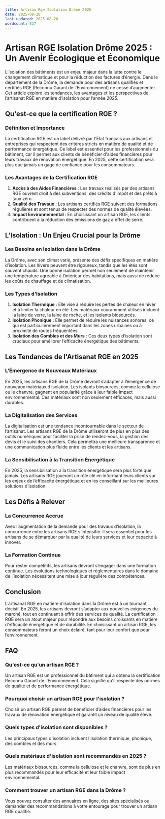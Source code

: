 ```yaml
---
title: Artisan Rge Isolation Drôme 2025
date: 2025-08-28
last_updated: 2025-08-28
wordcount: 827
---
```


# Artisan RGE Isolation Drôme 2025 : Un Avenir Écologique et Économique

L’isolation des bâtiments est un enjeu majeur dans la lutte contre le changement climatique et pour la réduction des factures d’énergie. Dans le département de la Drôme, la demande pour des artisans qualifiés et certifiés RGE (Reconnu Garant de l’Environnement) ne cesse d’augmenter. Cet article explore les tendances, les avantages et les perspectives de l’artisanat RGE en matière d’isolation pour l’année 2025.

## Qu'est-ce que la certification RGE ?

### Définition et Importance

La certification RGE est un label délivré par l'État français aux artisans et entreprises qui respectent des critères stricts en matière de qualité et de performance énergétique. Ce label est essentiel pour les professionnels du bâtiment, car il permet aux clients de bénéficier d'aides financières pour leurs travaux de rénovation énergétique. En 2025, cette certification sera plus que jamais un gage de confiance pour les consommateurs.

### Les Avantages de la Certification RGE

1. **Accès à des Aides Financières** : Les travaux réalisés par des artisans RGE ouvrent droit à des subventions, des crédits d'impôt et des prêts à taux zéro.
2. **Qualité des Travaux** : Les artisans certifiés RGE suivent des formations régulières et sont tenus de respecter des normes de qualité élevées.
3. **Impact Environnemental** : En choisissant un artisan RGE, les clients contribuent à la réduction des émissions de gaz à effet de serre.

## L'Isolation : Un Enjeu Crucial pour la Drôme

### Les Besoins en Isolation dans la Drôme

La Drôme, avec son climat varié, présente des défis spécifiques en matière d’isolation. Les hivers peuvent être rigoureux, tandis que les étés sont souvent chauds. Une bonne isolation permet non seulement de maintenir une température agréable à l’intérieur des habitations, mais aussi de réduire les coûts de chauffage et de climatisation.

### Les Types d'Isolation

1. **Isolation Thermique** : Elle vise à réduire les pertes de chaleur en hiver et à limiter la chaleur en été. Les matériaux couramment utilisés incluent la laine de verre, la laine de roche, et les isolants biosourcés.
2. **Isolation Phonique** : Elle permet de réduire les nuisances sonores, ce qui est particulièrement important dans les zones urbaines ou à proximité de routes fréquentées.
3. **Isolation des Combles et des Murs** : Ces deux types d’isolation sont cruciaux pour améliorer l’efficacité énergétique des bâtiments.

## Les Tendances de l'Artisanat RGE en 2025

### L'Émergence de Nouveaux Matériaux

En 2025, les artisans RGE de la Drôme devront s’adapter à l’émergence de nouveaux matériaux d’isolation. Les isolants biosourcés, comme la cellulose ou le chanvre, gagnent en popularité grâce à leur faible impact environnemental. Ces matériaux sont non seulement efficaces, mais aussi durables.

### La Digitalisation des Services

La digitalisation est une tendance incontournable dans le secteur de l’artisanat. Les artisans RGE de la Drôme utiliseront de plus en plus des outils numériques pour faciliter la prise de rendez-vous, la gestion des devis et le suivi des chantiers. Cela permettra une meilleure transparence et une communication plus fluide entre les clients et les artisans.

### La Sensibilisation à la Transition Énergétique

En 2025, la sensibilisation à la transition énergétique sera plus forte que jamais. Les artisans RGE joueront un rôle clé en informant leurs clients sur les enjeux de l’efficacité énergétique et en les conseillant sur les meilleures solutions d’isolation.

## Les Défis à Relever

### La Concurrence Accrue

Avec l’augmentation de la demande pour des travaux d’isolation, la concurrence entre les artisans RGE s’intensifie. Il sera essentiel pour les artisans de se démarquer par la qualité de leurs services et leur capacité à innover.

### La Formation Continue

Pour rester compétitifs, les artisans devront s’engager dans une formation continue. Les évolutions technologiques et réglementaires dans le domaine de l’isolation nécessitent une mise à jour régulière des compétences.

## Conclusion

L’artisanat RGE en matière d’isolation dans la Drôme est à un tournant décisif. En 2025, les artisans devront s’adapter aux nouvelles exigences du marché, tout en continuant à offrir des services de qualité. La certification RGE sera un atout majeur pour répondre aux besoins croissants en matière d’efficacité énergétique et de durabilité. En choisissant un artisan RGE, les consommateurs feront un choix éclairé, tant pour leur confort que pour l’environnement.

## FAQ

### Qu'est-ce qu'un artisan RGE ?

Un artisan RGE est un professionnel du bâtiment qui a obtenu la certification Reconnu Garant de l’Environnement. Cela signifie qu'il respecte des normes de qualité et de performance énergétique.

### Pourquoi choisir un artisan RGE pour l'isolation ?

Choisir un artisan RGE permet de bénéficier d’aides financières pour les travaux de rénovation énergétique et garantit un niveau de qualité élevé.

### Quels types d'isolation sont disponibles ?

Les principaux types d'isolation incluent l'isolation thermique, phonique, des combles et des murs.

### Quels matériaux d'isolation sont recommandés en 2025 ?

Les matériaux biosourcés, comme la cellulose et le chanvre, sont de plus en plus recommandés pour leur efficacité et leur faible impact environnemental.

### Comment trouver un artisan RGE dans la Drôme ?

Vous pouvez consulter des annuaires en ligne, des sites spécialisés ou demander des recommandations à votre entourage pour trouver un artisan RGE qualifié.